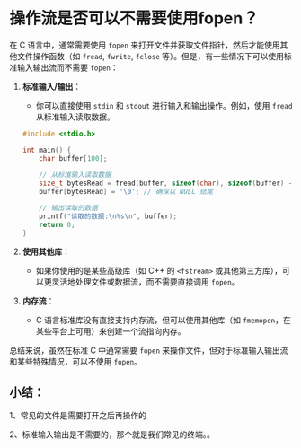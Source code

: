 # 操作流是否可以不需要使用fopen？

在 C 语言中，通常需要使用 `fopen` 来打开文件并获取文件指针，然后才能使用其他文件操作函数（如 `fread`, `fwrite`, `fclose` 等）。但是，有一些情况下可以使用标准输入输出流而不需要 `fopen`：

1.  **标准输入/输出**：

    * 你可以直接使用 `stdin` 和 `stdout` 进行输入和输出操作。例如，使用 `fread` 从标准输入读取数据。

    ```c
    #include <stdio.h>

    int main() {
        char buffer[100];
        
        // 从标准输入读取数据
        size_t bytesRead = fread(buffer, sizeof(char), sizeof(buffer) - 1, stdin);
        buffer[bytesRead] = '\0'; // 确保以 NULL 结尾

        // 输出读取的数据
        printf("读取的数据:\n%s\n", buffer);
        return 0;
    }
    ```
2. **使用其他库**：
   * 如果你使用的是某些高级库（如 C++ 的 `<fstream>` 或其他第三方库），可以更灵活地处理文件或数据流，而不需要直接调用 `fopen`。
3. **内存流**：
   * C 语言标准库没有直接支持内存流，但可以使用其他库（如 `fmemopen`，在某些平台上可用）来创建一个流指向内存。

总结来说，虽然在标准 C 中通常需要 `fopen` 来操作文件，但对于标准输入输出流和某些特殊情况，可以不使用 `fopen`。



## 小结：

1、常见的文件是需要打开之后再操作的

2、标准输入输出是不需要的，那个就是我们常见的终端。。

